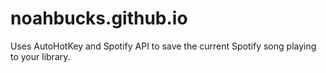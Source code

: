 # noahbucks.github.io
Uses AutoHotKey and Spotify API to save the current Spotify song playing to your library.
